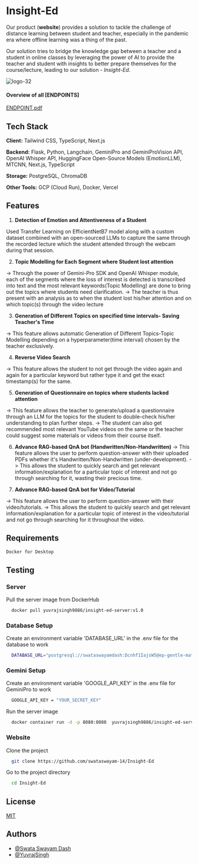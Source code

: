 # Insight-Ed


Our product (**website**) provides a solution to tackle the challenge of distance learning between student and teacher, especially in the pandemic era where offline learning was a thing of the past.

Our solution tries to bridge the knowledge gap between a teacher and a student in online classes by leveraging the power of AI to provide the teacher and student with insights to better prepare themselves for the course/lecture, leading to our solution - *Insight-Ed*.


![logo-32](https://github.com/YuvrajSingh-mist/Insight-Ed/assets/141050962/c32ab628-141b-4439-814e-65002f504a5f)

#### Overview of all [ENDPOINTS]
[ENDPOINT.pdf](https://github.com/YuvrajSingh-mist/Insight-Ed/files/15175072/ENDPOINT.pdf)



## Tech Stack

**Client:** Tailwind CSS, TypeScript, Next.js

**Backend:** Flask, Python, Langchain,  GeminiPro and GeminiProVision API, OpenAI Whisper API, HuggingFace Open-Source Models (EmotionLLM), MTCNN, Next.js, TypeScript

**Storage:** PostgreSQL, ChromaDB

**Other Tools:** GCP (Cloud Run), Docker, Vercel

## Features

1. **Detection of Emotion and Attentiveness of a Student**

Used Transfer Learning on EfficientNetB7 model along with a custom dataset combined with an open-sourced LLMs to capture the same through the recorded lecture which the student attended through the webcam during that session.

2. **Topic Modelling for Each Segment where Student lost attention**

-> Through the power of Gemini-Pro SDK and OpenAI Whisper module, each of the segments where the loss of interest is detected is transcribed into text and the most relevant keywords(Topic Modelling) are done to bring out the topics where students need clarification.
-> The teacher is thus present with an analysis as to when the student lost his/her attention and on which topic(s) through the video lecture

3. **Generation of Different Topics on specified time intervals- Saving Teacher's Time**

-> This feature allows automatic Generation of Different Topics-Topic Modelling depending on a hyperparameter(time interval) chosen by the teacher exclusively.

4. **Reverse Video Search**

-> This feature allows the student to not get through the video again and again for a particular keyword but rather type it and get the exact timestamp(s) for the same.

5. **Generation of Questionnaire on topics where students lacked attention**

-> This feature allows the teacher to generate/upload a questionnaire through an LLM for the topics for the student to double-check his/her understanding to plan further steps.
-> The student can also get recommended most relevant YouTube videos on the same or the teacher could suggest some materials or videos from their course itself.

6. **Advance RAG-based QnA bot (Handwritten/Non-Handwritten)**
-> This feature allows the user to perform question-answer with their uploaded PDFs whether it's Handwritten/Non-Handwritten (under-development).
-> This allows the student to quickly search and get relevant information/explanation for a particular topic of interest and not go through searching for it, wasting their precious time.
   
7. **Advance RAG-based QnA bot for Video/Tutorial**

-> This feature allows the user to perform question-answer with their video/tutorials.
-> This allows the student to quickly search and get relevant information/explanation for a particular topic of interest in the video/tutorial and not go through searching for it throughout the video.
   
## Requirements

```bash
Docker for Desktop
```
## Testing

### Server

Pull the server image from DockerHub

```bash
  docker pull yuvrajsingh9886/insight-ed-server:v1.0
```
### Database Setup

Create an environment variable 'DATABASE_URL' in the .env file for the database to work

```bash
  DATABASE_URL="postgresql://swataswayamdash:Dcnhf1IajsW5@ep-gentle-math-a5z04t41.us-east-2.aws.neon.tech/Insight-Ed?sslmode=require"
```
### Gemini Setup

Create an environment variable 'GOOGLE_API_KEY' in the .env file for GeminiPro to work

```bash
  GOOGLE_API_KEY = "YOUR_SECRET_KEY"
```


Run the server image

```bash
  docker container run -d -p 8080:8080  yuvrajsingh9886/insight-ed-server:v1.0
```

### Website

Clone the project

```bash
  git clone https://github.com/swataswayam-14/Insight-Ed
```

Go to the project directory

```bash
  cd Insight-Ed
```


## License

[MIT](https://choosealicense.com/licenses/mit/)


## Authors


- [@Swata Swayam Dash](https://github.com/swataswayam-14)
- [@YuvrajSingh](https://github.com/YuvrajSingh-mist)



